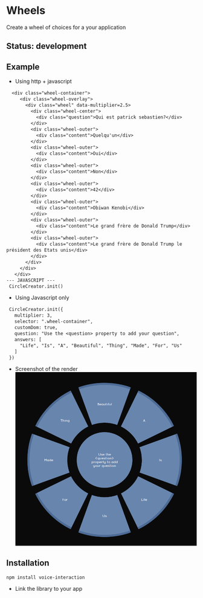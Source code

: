 # Wheels

Create a wheel of choices for a your application

## Status: development

## Example

* Using http + javascript

```--- HTTP --- 
  <div class="wheel-container"> 
     <div class="wheel-overlay"> 
       <div class="wheel" data-multiplier=2.5> 
         <div class="wheel-center"> 
           <div class="question">Qui est patrick sebastien?</div> 
         </div> 
         <div class="wheel-outer"> 
           <div class="content">Quelqu'un</div> 
         </div> 
         <div class="wheel-outer"> 
           <div class="content">Oui</div> 
         </div> 
         <div class="wheel-outer"> 
           <div class="content">Non</div> 
         </div> 
         <div class="wheel-outer"> 
           <div class="content">42</div> 
         </div> 
         <div class="wheel-outer"> 
           <div class="content">Obiwan Kenobi</div> 
         </div> 
         <div class="wheel-outer"> 
           <div class="content">Le grand frère de Donald Trump</div> 
         </div> 
         <div class="wheel-outer"> 
           <div class="content">Le grand frère de Donald Trump le président des Etats unis</div> 
         </div> 
       </div> 
     </div> 
   </div> 
--- JAVASCRIPT --- 
 CircleCreator.init()
 ```

* Using Javascript only
```
 CircleCreator.init({ 
   multiplier: 3, 
   selector: ".wheel-container", 
   customDom: true, 
   question: "Use the <question> property to add your question", 
   answers: [ 
     "Life", "Is", "A", "Beautiful", "Thing", "Made", "For", "Us" 
   ] 
 })
```

* Screenshot of the render
![Image of the Wheel](https://raw.githubusercontent.com/mmmaxou/wheels/master/exemple/wheel-screenshot.png)

## Installation

```
npm install voice-interaction
```

* Link the library to your app
<link rel="/docs/wheels.css" />
<script src="/docs/wheels.js"></script>